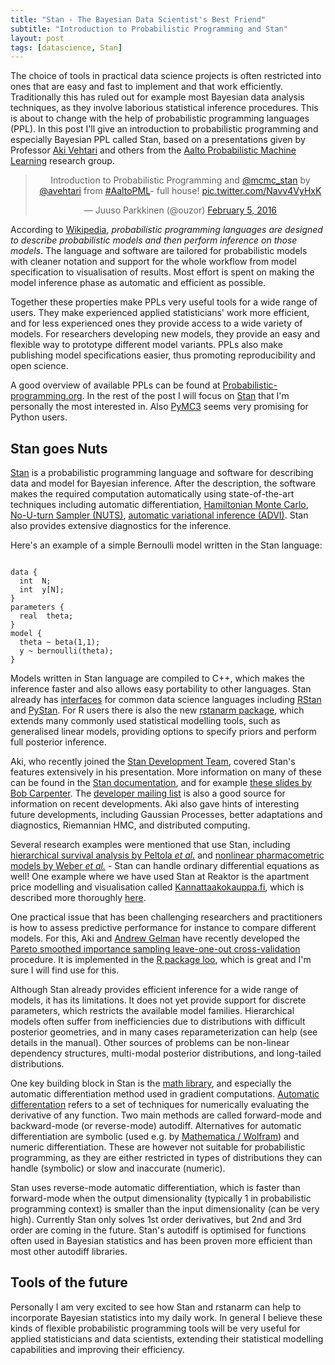 ```yaml
---
title: "Stan - The Bayesian Data Scientist's Best Friend"
subtitle: "Introduction to Probabilistic Programming and Stan"
layout: post
tags: [datascience, Stan]
---
```


The choice of tools in practical data science projects is often restricted into ones that are easy and fast to implement and that work efficiently. Traditionally this has ruled out for example most Bayesian data analysis techniques, as they involve laborious statistical inference procedures. This is about to change with the help of probabilistic programming languages (PPL). In this post I'll give an introduction to probabilistic programming and especially Bayesian PPL called Stan, based on a presentations given by Professor [Aki Vehtari](http://users.aalto.fi/~ave/) and others from the [Aalto Probabilistic Machine Learning](http://research.cs.aalto.fi/pml/) research group.

<center>
<blockquote class="twitter-tweet" data-lang="en"><p lang="en" dir="ltr">Introduction to Probabilistic Programming and <a href="https://twitter.com/mcmc_stan">@mcmc_stan</a> by <a href="https://twitter.com/avehtari">@avehtari</a> from <a href="https://twitter.com/hashtag/AaltoPML?src=hash">#AaltoPML</a>- full house! <a href="https://t.co/Navv4VyHxK">pic.twitter.com/Navv4VyHxK</a></p>&mdash; Juuso Parkkinen (@ouzor) <a href="https://twitter.com/ouzor/status/695570618289418240">February 5, 2016</a></blockquote>
<script async src="//platform.twitter.com/widgets.js" charset="utf-8"></script>
</center>

According to [Wikipedia](https://en.wikipedia.org/wiki/Probabilistic_programming_language), *probabilistic programming languages are designed to describe probabilistic models and then perform inference on those models*. The language and software are tailored for probabilistic models with cleaner notation and support for the whole workflow from model specification to visualisation of results. Most effort is spent on making the model inference phase as automatic and efficient as possible. 

Together these properties make PPLs very useful tools for a wide range of users. They make experienced applied statisticians' work more efficient, and for less experienced ones they provide access to a wide variety of models. For researchers developing new models, they provide an easy and flexible way to prototype different model variants. PPLs also make publishing model specifications easier, thus promoting reproducibility and open science.

A good overview of available PPLs can be found at [Probabilistic-programming.org](http://probabilistic-programming.org/wiki/Home). In the rest of the post I will focus on [Stan](http://mc-stan.org/) that I'm personally the most interested in. Also [PyMC3](https://pymc-devs.github.io/pymc3/) seems very promising for Python users. 

## Stan goes Nuts


[Stan](http://mc-stan.org/) is a probabilistic programming language and software for describing data and model for Bayesian inference. After the description, the software makes the required computation automatically using state-of-the-art techniques including automatic differentiation, [Hamiltonian Monte Carlo](https://theclevermachine.wordpress.com/2012/11/18/mcmc-hamiltonian-monte-carlo-a-k-a-hybrid-monte-carlo/), [No-U-turn Sampler (NUTS)](http://www.stat.columbia.edu/~gelman/research/published/nuts.pdf), [automatic variational inference (ADVI)](http://arxiv.org/abs/1506.03431). Stan also provides extensive diagnostics for the inference.  

Here's an example of a simple Bernoulli model written in the Stan language:

<pre><code>
data {
  int <lower=0> N;
  int <lower=0,upper=1> y[N];
}
parameters {
  real <lower=0,upper=1> theta;
}
model {
  theta ~ beta(1,1);
  y ~ bernoulli(theta);
}
</code></pre>

Models written in Stan language are compiled to C++, which makes the inference faster and also allows easy portability to other languages. Stan already has [interfaces](http://mc-stan.org/interfaces/) for common data science languages including [RStan](http://mc-stan.org/interfaces/rstan.html) and [PyStan](http://mc-stan.org/interfaces/pystan.html). For R users there is also the new [rstanarm package](https://cran.rstudio.com/web/packages/rstanarm/), which extends many commonly used statistical modelling tools, such as generalised linear models, providing options to specify priors and perform full posterior inference. 

Aki, who recently joined the [Stan Development Team](http://mc-stan.org/team/), covered Stan's features extensively in his presentation. More information on many of these can be found in the [Stan documentation](http://mc-stan.org/documentation/), and for example [these slides by Bob Carpenter](http://andrewgelman.com/wp-content/uploads/2015/07/darpa-ppaml-2015.pdf). The [developer mailing list](https://groups.google.com/forum/#!forum/stan-dev) is also a good source for information on recent developments. Aki also gave hints of interesting future developments, including Gaussian Processes, better adaptations and diagnostics, Riemannian HMC, and distributed computing. 

Several research examples were mentioned that use Stan, including [hierarchical survival analysis by Peltola *et al.*](http://becs.aalto.fi/en/research/bayes/diabcvd/) and [nonlinear pharmacometric models by Weber *et al.*](http://arxiv.org/abs/1602.02055) - Stan can handle ordinary differential equations as well! One example where we have used Stan at Reaktor is the apartment price modelling and visualisation called [Kannattaakokauppa.fi](http://kannattaakokauppa.fi/#/en/), which is described more thoroughly [here](http://ropengov.github.io/r/2015/06/11/apartment-prices/). 

One practical issue that has been challenging researchers and practitioners is how to assess predictive performance for instance to compare different models. For this, Aki and [Andrew Gelman](http://andrewgelman.com/) have recently developed the [Pareto smoothed importance sampling leave-one-out cross-validation](http://arxiv.org/abs/1507.04544) procedure. It is implemented in the [R package loo](https://cran.r-project.org/web/packages/loo/index.html), which is great and I'm sure I will find use for this.

Although Stan already provides efficient inference for a wide range of models, it has its limitations. It does not yet provide support for discrete parameters, which restricts the available model families. Hierarchical models often suffer from inefficiencies due to distributions with difficult posterior geometries, and in many cases reparameterization can help (see details in the manual). Other sources of problems can be non-linear dependency structures, multi-modal posterior distributions, and long-tailed distributions. 

One key building block in Stan is the [math library](https://github.com/stan-dev/math), and especially the automatic differentiation method used in gradient computations. [Automatic differentation](https://en.wikipedia.org/wiki/Automatic_differentiation) refers to a set of techniques for numerically evaluating the derivative of any function. Two main methods are called forward-mode and backward-mode (or reverse-mode) autodiff. Alternatives for automatic differentiation are symbolic (used e.g. by [Mathematica / Wolfram](https://reference.wolfram.com/language/tutorial/SymbolicCalculations.html)) and numeric differentiation. These are however not suitable for probabilistic programming, as they are either restricted in types of distributions they can handle (symbolic) or slow and inaccurate (numeric). 

Stan uses reverse-mode automatic differentiation, which is faster than forward-mode when the output dimensionality (typically 1 in probabilistic programming context) is smaller than the input dimensionality (can be very high). Currently Stan only solves 1st order derivatives, but 2nd and 3rd order are coming in the future. Stan's autodiff is optimised for functions often used in Bayesian statistics and has been proven more efficient than most other autodiff libraries. 


## Tools of the future

Personally I am very excited to see how Stan and rstanarm can help to incorporate Bayesian statistics into my daily work. In general I believe these kinds of flexible probabilistic programming tools will be very useful for applied statisticians and data scientists, extending their statistical modelling capabilities and improving their efficiency. 

